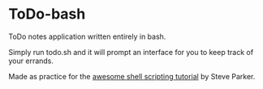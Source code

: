 # ToDo-bash
ToDo notes application written entirely in bash.

Simply run todo.sh and it will prompt an interface for you to keep track of your errands.

Made as practice for the [awesome shell scripting tutorial](https://www.shellscript.sh/) by Steve Parker.
